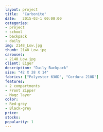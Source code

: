 ```yaml
---
layout: project
title:  "Carbonite"
date:   2015-03-1 00:00:00
categories:
- project
- school
- backpack
- daily
img: 2148_Low.jpg
thumb: 2148_Low.jpg
carousel:
- 2148_Low.jpg
client: Eiger
description: "Daily Backpack" 
size: "42 X 28 X 14"
fabrics: ["Polyester 630D", "Cordura 210D"]
features:  
- 2 compartments
- Front Zipper
- Magz layer
color: 
- Red-grey
- Black-grey
price:
stocks:
popularity: 1
---
```

